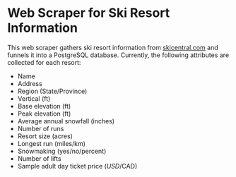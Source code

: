 # Web Scraper for Ski Resort Information
This web scraper gathers ski resort information from [skicentral.com](https://www.skicentral.com/resorts.html) and funnels it into a PostgreSQL database. Currently, the following attributes are collected for each resort: 
  * Name
  * Address
  * Region (State/Province)
  * Vertical (ft)
  * Base elevation (ft)
  * Peak elevation (ft)
  * Average annual snowfall (inches)
  * Number of runs 
  * Resort size (acres)
  * Longest run (miles/km)
  * Snowmaking (yes/no/percent)
  * Number of lifts
  * Sample adult day ticket price ($USD/$CAD)
